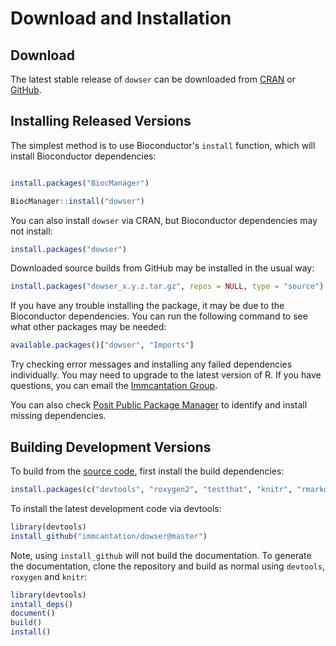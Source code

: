 # Download and Installation

Download
-------------------------------------------------------------------------------

The latest stable release of `dowser` can be downloaded from 
<a href="http://cran.rstudio.com/web/packages/dowser" target="_blank">CRAN</a>
or <a href="https://github.com/immcantation/dowser/tags" target="_blank">GitHub</a>.

Installing Released Versions
-------------------------------------------------------------------------------

The simplest method is to use Bioconductor's `install` function, which will install Bioconductor dependencies:

```R

install.packages("BiocManager")

BiocManager::install("dowser")

```

You can also install `dowser` via CRAN, but Bioconductor dependencies may not install:

```R
install.packages("dowser")
```

Downloaded source builds from GitHub may be installed in the usual way:

```R
install.packages("dowser_x.y.z.tar.gz", repos = NULL, type = "source")
```

If you have any trouble installing the package, it may be due to the Bioconductor 
dependencies. You can run the following command to see what other packages may be needed:

```R
available.packages()["dowser", "Imports"]
```

Try checking error messages and installing any failed dependencies individually. 
You may need to upgrade to the latest version of R. If you have questions, you 
can email the [Immcantation Group](mailto:immcantation@googlegroups.com).

You can also check [Posit Public Package Manager](https://packagemanager.posit.co/client/#/) to identify and install missing dependencies. 

Building Development Versions
-------------------------------------------------------------------------------

To build from the [source code](http://github.com/immcantation/dowser),
first install the build dependencies:

```R
install.packages(c("devtools", "roxygen2", "testthat", "knitr", "rmarkdown", "Rcpp"))
```

To install the latest development code via devtools:

```R
library(devtools)
install_github("immcantation/dowser@master")
```

Note, using `install_github` will not build the documentation. To generate the 
documentation, clone the repository and build as normal using `devtools`, 
`roxygen` and `knitr`:

```R
library(devtools)
install_deps()
document()
build()
install()
```

